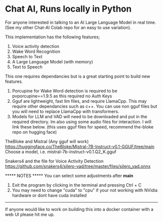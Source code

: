 # Chat AI, Runs locally in Python

For anyone interested in talking to an AI Large Language Model in real time. (See my other Chat-AI Colab repo for an easy to use variation). 


This implementation has the following features;

1) Voice activity detection
2) Wake Word Recognition
3) Speech to Text
4) A Large Language Model (with memory)
5) Text to Speech

This one requires dependancies but is a great starting point to build new features. 

1) Porcupine for Wake Word detection is required to be pvporcupine==1.9.5 as this required no Auth Keys
2) Gguf are lightweight, fast llm files, and require LlamaCpp. This may require other dependancies such as c++. You can use non gguf files but you will need to replace LlamaCpp with transformers. 
3) Models for LLM and VAD will need to be downloaded and put in the required directory. Im also using some audio files for interaction. I will link these below. (this uses gguf files for speed, recommend the-bloke repo on hugging face)

TheBloke and Mistral (Any gguf will work)
https://huggingface.co/TheBloke/Mistral-7B-Instruct-v0.1-GGUF/tree/main
Choose a model, i.e. mistral-7b-instruct-v0.1.Q2_K.gguf

Snakers4 and the file for Voice Activity Detection
https://github.com/snakers4/silero-vad/tree/master/files/silero_vad.onnx

***** NOTES *****
You  can select some adjustments after __main__

1) Exit the program by clicking in the terminal and pressing Ctrl + C
2) You may need to change "cuda" to "cpu" if your not working with NVidia hardware or dont have cuda installed

-----------

If anyone would like to work on building this into a docker container with a web UI please hit me up. 



